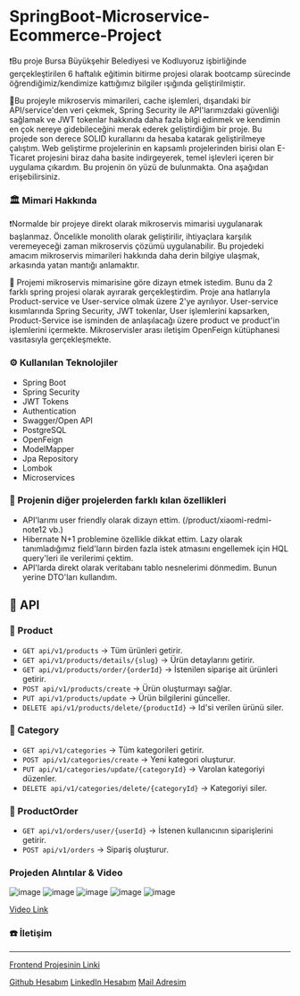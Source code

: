 # SpringBoot-Microservice-Ecommerce-Project

❗Bu proje Bursa Büyükşehir Belediyesi ve Kodluyoruz işbirliğinde gerçekleştirilen 6 haftalık eğitimin bitirme projesi olarak bootcamp sürecinde öğrendiğimiz/kendimize kattığımız bilgiler ışığında geliştirilmiştir.

🎯Bu projeyle mikroservis mimarileri, cache işlemleri, dışarıdaki bir API/service'den veri çekmek, Spring Security ile API'larımızdaki güvenliği sağlamak ve JWT tokenlar hakkında daha fazla bilgi edinmek ve kendimin en çok nereye gidebileceğini merak ederek geliştirdiğim bir proje. Bu projede son derece SOLID kurallarını da hesaba katarak geliştirilmeye çalıştım. Web geliştirme projelerinin en kapsamlı projelerinden birisi olan E-Ticaret projesini biraz daha basite indirgeyerek, temel işlevleri içeren bir uygulama çıkardım. Bu projenin ön yüzü de bulunmakta. Ona aşağıdan erişebilirsiniz.

### 🏛 Mimari Hakkında
❗Normalde bir projeye direkt olarak mikroservis mimarisi uygulanarak başlanmaz. Öncelikle monolith olarak geliştirilir, ihtiyaçlara karşılık veremeyeceği zaman mikroservis çözümü uygulanabilir. Bu projedeki amacım mikroservis mimarileri hakkında daha derin bilgiye ulaşmak, arkasında yatan mantığı anlamaktır.

📌 Projemi mikroservis mimarisine göre dizayn etmek istedim. Bunu da 2 farklı spring projesi olarak ayırarak gerçekleştirdim. Proje ana hatlarıyla Product-service ve User-service olmak üzere 2'ye ayrılıyor. User-service kısımlarında Spring Security, JWT tokenlar, User işlemlerini kapsarken, Product-Service ise isminden de anlaşılacağı üzere product ve product'in işlemlerini içermekte. Mikroservisler arası iletişim OpenFeign kütüphanesi vasıtasıyla gerçekleşmekte.

### ⚙ Kullanılan Teknolojiler
- Spring Boot
- Spring Security
- JWT Tokens
- Authentication
- Swagger/Open API
- PostgreSQL
- OpenFeign
- ModelMapper
- Jpa Repository
- Lombok
- Microservices

### 💫 Projenin diğer projelerden farklı kılan özellikleri
- API'larımı user friendly olarak dizayn ettim. (/product/xiaomi-redmi-note12 vb.)
- Hibernate N+1 problemine özellikle dikkat ettim. Lazy olarak tanımladığımız field'ların birden fazla istek atmasını engellemek için HQL query'leri ile verilerimi çektim.
- API'larda direkt olarak veritabanı tablo nesnelerimi dönmedim. Bunun yerine DTO'ları kullandım.

## 📡 API
### 📌 Product
- `GET api/v1/products` -> Tüm ürünleri getirir.
- `GET api/v1/products/details/{slug}` -> Ürün detaylarını getirir.
- `GET api/v1/products/order/{orderId}` -> İstenilen siparişe ait ürünleri getirir.
- `POST api/v1/products/create` -> Ürün oluşturmayı sağlar.
- `PUT api/v1/products/update` -> Ürün bilgilerini günceller.
- `DELETE api/v1/products/delete/{productId}` -> Id'si verilen ürünü siler.

### 📌 Category
- `GET api/v1/categories` -> Tüm kategorileri getirir.
- `POST api/v1/categories/create` -> Yeni kategori oluşturur.
- `PUT api/v1/categories/update/{categoryId}` -> Varolan kategoriyi düzenler.
- `DELETE api/v1/categories/delete/{categoryId}` -> Kategoriyi siler.

### 📌 ProductOrder
- `GET api/v1/orders/user/{userId}` -> İstenen kullanıcının siparişlerini getirir.
- `POST api/v1/orders` -> Sipariş oluşturur.

### Projeden Alıntılar & Video
![image](https://github.com/DCanKayrak/SpringBoot-Microservice-Ecommerce-Project/assets/94143272/bb1ac59f-c40f-4968-91e9-355230060143)
![image](https://github.com/DCanKayrak/SpringBoot-Microservice-Ecommerce-Project/assets/94143272/83203da4-72b8-4b88-a20c-cb38a97be041)
![image](https://github.com/DCanKayrak/SpringBoot-Microservice-Ecommerce-Project/assets/94143272/c1977a50-d803-46cd-9b9f-9b1d55ddcd0c)
![image](https://github.com/DCanKayrak/SpringBoot-Microservice-Ecommerce-Project/assets/94143272/e95a30ae-74ae-43d5-b34f-6d70efce074b)
![image](https://github.com/DCanKayrak/SpringBoot-Microservice-Ecommerce-Project/assets/94143272/53813d92-b946-4095-a266-d7d8cdccc8ec)

[Video Link](https://www.youtube.com/watch?v=q2C4jaFmWdI)

### ☎️ İletişim
---
[Frontend Projesinin Linki](https://github.com/DCanKayrak/SpringBoot-Microservice-Ecommerce-Project-Frontend)

[Github Hesabım](https://github.com/DCanKayrak)
[LinkedIn Hesabım](https://www.linkedin.com/in/dcankayrak/)
[Mail Adresim](dancankan@gmail.com)
